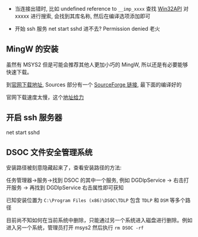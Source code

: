 

* 当连接出错时, 比如 undefined reference to `__imp_xxxx`
  查找 [Win32API](https://learn.microsoft.com/zh-cn/windows/win32/api/) 对xxxxx 进行搜索, 会找到其库名称, 然后在编译选项添加即可

* 开始 ssh 服务 net start sshd
  进不去? Permission denied 老火 

## MingW 的安装

虽然有 MSYS2 但是可能会推荐其他人更加小巧的 MingW, 所以还是有必要能够快速下载。

到[官网下载地址](https://www.mingw-w64.org/downloads/), Sources 部分有一个 [SourceForge 链接](https://sourceforge.net/projects/mingw-w64/files/mingw-w64/mingw-w64-release/), 最下面的编译好的

官网下载速度太慢，这个[地址给力](https://www.onlinedown.net/soft/10045442.htm)


## 开启 ssh 服务器

net start sshd


## DSOC 文件安全管理系统

安装路径被刻意隐藏起来了，查看安装路径的方法:

任务管理器->服务->找到 DSOC 的其中一个服务, 例如 DGDlpService -> 右击打开服务 -> 再找到 DGDlpService 右击属性即可获知

已知安装位置为 `C:\Program Files (x86)\DSOC\TDLP` 包含 `TDLP` 和 `DSM` 等多个路径

目前尚不知如何在当前系统中删除，只能通过另一个系统进入磁盘进行删除。例如进入另一个系统，管理员打开 msys2 然后执行 `rm DSOC -rf`


